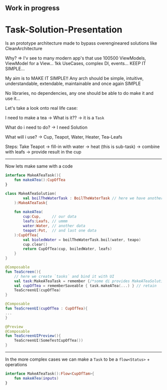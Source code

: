 ## Work in progress

# Task-Solution-Presentation

Is an prototype architecture made to bypass overengineared solutions like CleanArchitecture

Why? => I'v see to many modern app's that use 100500 ViewModels, ViewModel for a View... 1kk UseCases, complex DI, events... KEEP IT SIMPLE...

My aim is to MAKE IT SIMPLE!! Any arch should be simple, intuitive, understandable, extendable, maintainable and once again SIMPLE

No libraries, no dependencies, any one should be able to do make it and use it...

Let's take a look onto real life case:

I need to make a tea -> What is it?? ->  it is a `Task`

What do i need to do? -> I need Solution

What will i use? -> Cup, Teapot, Water, Heater, Tea-Leafs

Steps:
Take Teapot -> fill-in with water -> heat (this is sub-task) -> combine with leafs -> provide result in the cup

--------

Now lets make same with a code

```kotlin
interface MakeATeaTask(){
	fun makeATea():CupOfTea
}
```

```kotlin
class MakeATeaSolution(
		val boilTheWaterTask : BoilTheWaterTask // here we have another task / sub-task	
	):MakeATeaTask{
	
	fun makeATea(
		cup:Cup,     // our data
		leafs:Leafs, // ummm
		water:Water, // another data
		teapot:Pot,  // and last one data
	):CupOfTea{
		val bioledWater = boilTheWaterTask.boil(water, teapo)
		cup.clear()		
		return CupOfTea(cup, boiledWater, leafs)
	}
}
```

```kotlin
@Composable
fun TeaScreen(){
	// here we create `tasks` and bind it with UI
	val task:MakeATeaTask = remember {/*some di provides MakeATeaSolution*/}
	val cupOfTea = rememberSaveable { task.makeATea(...) } // retain
	TeaScreenUI(cupOfTea)
}

@Composable
fun TeaScreenUI(cupOfTea : CupOfTea){
...
}

@Preview
@Composable
fun TeaScreenUIPreview(){
	TeaScreenUI(SomeTestCupOfTea())
}

```

----------------------------

In the more complex cases we can make a `Task` to be a `flow<Status>` + operations
```kotlin
interface MakeATeaTask():Flow<CupOfTam>{
	fun makeATea(inputs)
}
```
